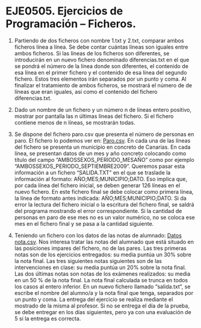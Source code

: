 # EJE0505. Ejercicios de Programación – Ficheros.

1. Partiendo de dos ficheros con nombre 1.txt y 2.txt, comparar ambos ficheros línea a línea. Se debe contar cuántas líneas son iguales entre ambos ficheros. Si las líneas de los ficheros son diferentes, se introducirán en un nuevo fichero denominado diferencias.txt en el que se pondrá el número de la línea donde son diferentes, el contenido de esa línea en el primer fichero y el contenido de esa línea del segundo fichero. Estos tres elementos irán separados por un punto y coma. Al finalizar el tratamiento de ambos ficheros, se mostrará el número de de líneas que eran iguales, así como el contenido del fichero diferencias.txt.

2. Dado un nombre de un fichero y un número n de líneas entero positivo, mostrar por pantalla las n últimas líneas del fichero. Si el fichero contiene menos de n líneas, se mostrarán todas.

3. Se dispone del fichero paro.csv que presenta el número de personas en paro. El fichero lo podemos ver en: [Paro.csv](https://bit.ly/2H6fm48). En cada una de las líneas del fichero se presenta un municipio en concreto de Canarias. En cada línea, se presentan datos de un mes y año concreto colocando como título del campo “AMBOSSEXOS_PERIODO_MESAÑO” como por ejemplo “AMBOSSEXOS_PERIODO_SEPTIEMBRE2009”. Queremos pasar esta información a un fichero “SALIDA.TXT” en el que se traslade la información al formato: AÑO;MES;MUNICIPIO;DATO. Eso implica que, por cada línea del fichero inicial, se deben generar 126 líneas en el nuevo fichero. En este fichero final se debe colocar como primera línea, la línea de formato antes indicada: AÑO;MES;MUNICIPIO;DATO. Si da error la lectura del fichero inicial o la escritura del fichero final, se saldrá del programa mostrando el error correspondiente. Si la cantidad de personas en paro de ese mes no es un valor numérico, no se coloca ese mes en el fichero final y se pasa a la cantidad siguiente.

4. Teniendo un fichero con los datos de las notas de alumnado: [Datos nota.csv](https://bit.ly/2H6fm48). Nos interesa tratar las notas del alumnado que está situado en las posiciones impares del fichero, no de las pares. Las tres primeras notas son de los ejercicios entregados: su media puntúa un 30% sobre la nota final. Las tres siguientes notas siguientes son de las intervenciones en clase: su media puntúa un 20% sobre la nota final. Las dos últimas notas son notas de los exámenes realizados: su media en un 50 % de la nota final. La nota final calculada se trunca en todos los casos al entero inferior. En un nuevo fichero llamado “salida.txt”, se escribe el nombre del alumno/a y la nota final que tenga, separados por un punto y coma. La entrega del ejercicio se realiza mediante el mostrado de la misma al profesor. Si no se entrega el día de la prueba, se debe entregar en los días siguientes, pero ya con una evaluación de 5 si la entrega es correcta.
